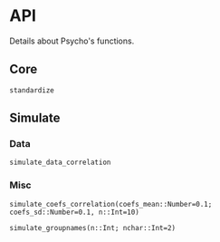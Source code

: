 # API

Details about Psycho's functions.


## Core

```@docs
standardize
```




## Simulate

### Data

```@docs
simulate_data_correlation
```


### Misc

```@docs
simulate_coefs_correlation(coefs_mean::Number=0.1; coefs_sd::Number=0.1, n::Int=10)
```

```@docs
simulate_groupnames(n::Int; nchar::Int=2)
```





